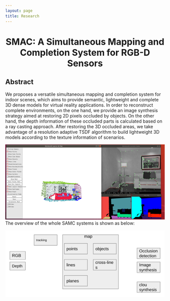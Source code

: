 ```yaml
---
layout: page
title: Research
---
```

# <center> SMAC: A Simultaneous Mapping and Completion System for RGB-D Sensors
## Abstract
We proposes a versatile simultaneous mapping and completion system for indoor scenes, which aims to provide semantic, lightweight and complete 3D dense models for virtual reality applications. In order to reconstruct complete environments, on the one hand, we provide an image synthesis strategy aimed at restoring 2D pixels occluded by objects. On the other hand, the depth information of these occluded parts is calculated based on a ray casting approach. After restoring the 3D occluded areas, we take advantage of a resolution adaptive TSDF algorithm to build lightweight 3D models according to the texture information of scenarios.

![overview](./overview.png)
The overview of the whole SAMC systems is shown as below:

![struct](./struct.png)
